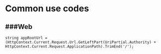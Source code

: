 Common use codes
===============
###Web
-----------

```
string appRootUrl = (HttpContext.Current.Request.Url.GetLeftPart(UriPartial.Authority) + HttpContext.Current.Request.ApplicationPath).TrimEnd('/');
```

